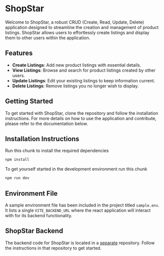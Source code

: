 # ShopStar

Welcome to ShopStar, a robust CRUD (Create, Read, Update, Delete) application designed to streamline the creation and management of product listings. ShopStar allows users to effortlessly create listings and display them to other users within the application.

## Features

- **Create Listings**: Add new product listings with essential details.
- **View Listings**: Browse and search for product listings created by other users.
- **Update Listings**: Edit your existing listings to keep information current.
- **Delete Listings**: Remove listings you no longer wish to display.

## Getting Started

To get started with ShopStar, clone the repository and follow the installation instructions. For more details on how to use the application and contribute, please refer to the documentation below.

## Installation Instructions

Run this chunk to install the required dependencies

```bash
npm install
```

To get yourself started in the development environment run this chunk

```bash
npm run dev
```

## Environment File

A sample environment file has been included in the project titled `sample.env`. It lists a single `VITE_BACKEND_URL` where the react application will interact with for its backend functionality.

## ShopStar Backend

The backend code for ShopStar is located in a [separate](https://github.com/Geraldworks/ShopStar-Backend) repository. Follow the instructions in that repository to get started.
